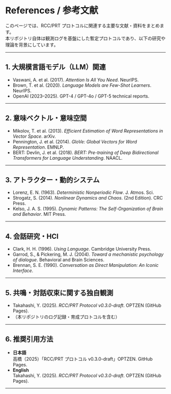# References / 参考文献

このページでは、RCC/PRT プロトコルに関連する主要な文献・資料をまとめます。  
本リポジトリ自体は観測ログを基盤にした暫定プロトコルであり、以下の研究や理論を背景にしています。  

---

## 1. 大規模言語モデル（LLM）関連
- Vaswani, A. et al. (2017). *Attention Is All You Need*. NeurIPS.  
- Brown, T. et al. (2020). *Language Models are Few-Shot Learners*. NeurIPS.  
- OpenAI (2023–2025). GPT-4 / GPT-4o / GPT-5 technical reports.  

---

## 2. 意味ベクトル・意味空間
- Mikolov, T. et al. (2013). *Efficient Estimation of Word Representations in Vector Space*. arXiv.  
- Pennington, J. et al. (2014). *GloVe: Global Vectors for Word Representation*. EMNLP.  
- BERT: Devlin, J. et al. (2018). *BERT: Pre-training of Deep Bidirectional Transformers for Language Understanding*. NAACL.  

---

## 3. アトラクター・動的システム
- Lorenz, E. N. (1963). *Deterministic Nonperiodic Flow*. J. Atmos. Sci.  
- Strogatz, S. (2014). *Nonlinear Dynamics and Chaos*. (2nd Edition). CRC Press.  
- Kelso, J. A. S. (1995). *Dynamic Patterns: The Self-Organization of Brain and Behavior*. MIT Press.  

---

## 4. 会話研究・HCI
- Clark, H. H. (1996). *Using Language*. Cambridge University Press.  
- Garrod, S., & Pickering, M. J. (2004). *Toward a mechanistic psychology of dialogue*. Behavioral and Brain Sciences.  
- Brennan, S. E. (1990). *Conversation as Direct Manipulation: An Iconic Interface*.  

---

## 5. 共鳴・対話収束に関する独自観測
- Takahashi, Y. (2025). *RCC/PRT Protocol v0.3.0-draft*. OPTZEN (GitHub Pages).  
- （本リポジトリのログ記録・育成プロトコルを含む）

---

## 6. 推奨引用方法
- **日本語**  
  高橋（2025）「RCC/PRT プロトコル v0.3.0-draft」OPTZEN. GitHub Pages.  
- **English**  
  Takahashi, Y. (2025). *RCC/PRT Protocol v0.3.0-draft*. OPTZEN (GitHub Pages).  

---
